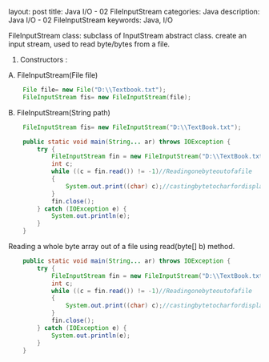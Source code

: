﻿layout: post
title: Java I/O - 02 FileInputStream
categories: Java
description: Java I/O - 02 FileInputStream
keywords: Java, I/O


FileInputStream class: subclass of InputStream abstract class. 
create an input stream, used to read byte/bytes from a file. 

1. Constructors :

A. FileInputStream(File file)
```java
    File file= new File("D:\\Textbook.txt");
    FileInputStream fis= new FileInputStream(file);
```
 

B. FileInputStream(String path)
```java
    FileInputStream fis= new FileInputStream("D:\\TextBook.txt");
```

```java
    public static void main(String... ar) throws IOException {
        try {
            FileInputStream fin = new FileInputStream("D:\\TextBook.txt");
            int c;
            while ((c = fin.read()) != -1)//Readingonebyteoutofafile
            {
                System.out.print((char) c);//castingbytetocharfordisplayingonthescreenusing,System.out
            }
            fin.close();
        } catch (IOException e) {
            System.out.println(e);
        }
    }
```

Reading a whole byte array out of a file using read(byte[] b) method.

```java
    public static void main(String... ar) throws IOException {
        try {
            FileInputStream fin = new FileInputStream("D:\\TextBook.txt");
            int c;
            while ((c = fin.read()) != -1)//Readingonebyteoutofafile
            {
                System.out.print((char) c);//castingbytetocharfordisplayingonthescreenusing,System.out
            }
            fin.close();
        } catch (IOException e) {
            System.out.println(e);
        }
    }
```